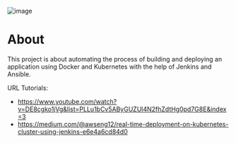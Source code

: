 
![image](https://user-images.githubusercontent.com/35370115/150634956-54357760-c5b9-445c-b444-5b69e98e83b8.png)
# About
This project is about automating the process of building and deploying an application using Docker and Kubernetes with the help of Jenkins and Ansible.

URL Tutorials:
* https://www.youtube.com/watch?v=DE8cgko1jVg&list=PLLu1bCv5AByGUZUl4N2fhZdtHg0pd7G8E&index=3
* https://medium.com/@awseng12/real-time-deployment-on-kubernetes-cluster-using-jenkins-e6e4a6cd84d0